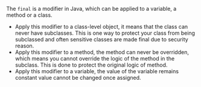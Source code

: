 The `final` is a modifier in Java, which can be applied to a variable, a method or a class.

- Apply this modifier to a class-level object, it means that the class can never have subclasses. This is one way to protect your class from being subclassed and often sensitive classes are made final due to security reason.
- Apply this modifier to a method, the method can never be overridden, which means you cannot override the logic of the method in the subclass. This is done to protect the original logic of method.
- Apply this modifier to a variable, the value of the variable remains constant value cannot be changed once assigned.
